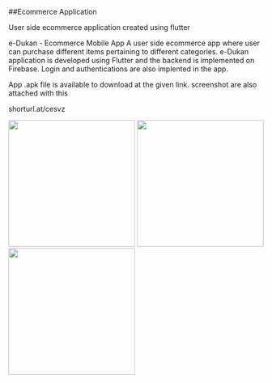 ##Ecommerce Application

User side ecommerce application created using flutter

e-Dukan - Ecommerce Mobile App A user side ecommerce app where user can purchase different
items pertaining to different categories. e-Dukan application is developed using Flutter 
and the backend is implemented on Firebase. Login and authentications are also implented in the app.

App .apk file is available to download at the given link. screenshot are also attached with this

shorturl.at/cesvz





<p float="left">
  <img src="https://lh3.googleusercontent.com/drive-viewer/AFDK6gOI2Kw10TvXRCA8U9GRFJJlxGUq25xoJqQIt9ELiBruOrA5rsLeDlFWG30ZhGjv72oOItTqb886i2EDLYzU261TF6_9zw=w1366-h615" width="250" />
  <img src="https://lh3.googleusercontent.com/drive-viewer/AFDK6gNDdqfBxz_SsbBz6BM7DI1llQUqxkBJyJDfS7zVCfG8fztS_3OSnetLn6PQDTdldrDd96CvBZAubX1qHoSJB6BkYsc8=w1366-h615" width="250" /> 
  <img src="https://lh3.googleusercontent.com/drive-viewer/AFDK6gNLwXlPkQz0acbtjDnQnvN2qPsKsXINxmB-NMb3R-DHbUUZVqQU8BkJfebv-EBaCpnc26ChZdHK4YKIxToB462JGQ2mJw=w1366-h615" width="250" />
</p>

